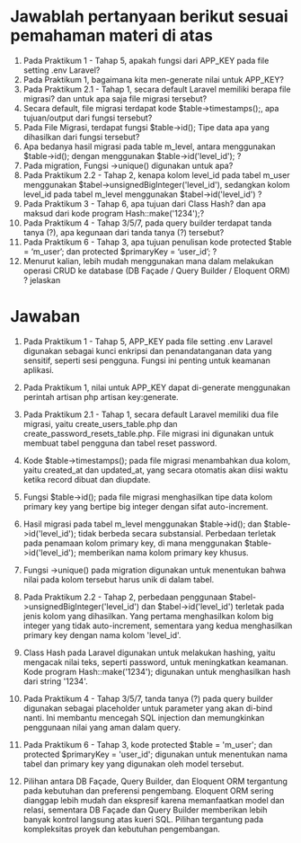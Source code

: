 # Jawablah pertanyaan berikut sesuai pemahaman materi di atas

1. Pada Praktikum 1 - Tahap 5, apakah fungsi dari APP_KEY pada file setting .env Laravel?
2. Pada Praktikum 1, bagaimana kita men-generate nilai untuk APP_KEY?
3. Pada Praktikum 2.1 - Tahap 1, secara default Laravel memiliki berapa file migrasi? 
dan untuk apa saja file migrasi tersebut?
4. Secara default, file migrasi terdapat kode $table->timestamps();, apa tujuan/output
dari fungsi tersebut?
5. Pada File Migrasi, terdapat fungsi $table->id(); Tipe data apa yang dihasilkan dari 
fungsi tersebut?
6. Apa bedanya hasil migrasi pada table m_level, antara menggunakan $table->id();
dengan menggunakan $table->id('level_id'); ?
7. Pada migration, Fungsi ->unique() digunakan untuk apa?
8. Pada Praktikum 2.2 - Tahap 2, kenapa kolom level_id pada tabel m_user
menggunakan $tabel->unsignedBigInteger('level_id'), sedangkan kolom level_id
pada tabel m_level menggunakan $tabel->id('level_id') ?
9. Pada Praktikum 3 - Tahap 6, apa tujuan dari Class Hash? dan apa maksud dari kode 
program Hash::make('1234');?
10. Pada Praktikum 4 - Tahap 3/5/7, pada query builder terdapat tanda tanya (?), apa 
kegunaan dari tanda tanya (?) tersebut?
11. Pada Praktikum 6 - Tahap 3, apa tujuan penulisan kode protected $table = 
‘m_user’; dan protected $primaryKey = ‘user_id’; ?
12. Menurut kalian, lebih mudah menggunakan mana dalam melakukan operasi CRUD ke 
database (DB Façade / Query Builder / Eloquent ORM) ? jelaskan

# Jawaban

1. Pada Praktikum 1 - Tahap 5, APP_KEY pada file setting .env Laravel digunakan sebagai kunci enkripsi dan penandatanganan data yang sensitif, seperti sesi pengguna. Fungsi ini penting untuk keamanan aplikasi.

2. Pada Praktikum 1, nilai untuk APP_KEY dapat di-generate menggunakan perintah artisan php artisan key:generate.

3. Pada Praktikum 2.1 - Tahap 1, secara default Laravel memiliki dua file migrasi, yaitu create_users_table.php dan create_password_resets_table.php. File migrasi ini digunakan untuk membuat tabel pengguna dan tabel reset password.

4. Kode $table->timestamps(); pada file migrasi menambahkan dua kolom, yaitu created_at dan updated_at, yang secara otomatis akan diisi waktu ketika record dibuat dan diupdate.

5. Fungsi $table->id(); pada file migrasi menghasilkan tipe data kolom primary key yang bertipe big integer dengan sifat auto-increment.

6. Hasil migrasi pada tabel m_level menggunakan $table->id(); dan $table->id('level_id'); tidak berbeda secara substansial. Perbedaan terletak pada penamaan kolom primary key, di mana menggunakan $table->id('level_id'); memberikan nama kolom primary key khusus.

7. Fungsi ->unique() pada migration digunakan untuk menentukan bahwa nilai pada kolom tersebut harus unik di dalam tabel.

8. Pada Praktikum 2.2 - Tahap 2, perbedaan penggunaan $tabel->unsignedBigInteger('level_id') dan $tabel->id('level_id') terletak pada jenis kolom yang dihasilkan. Yang pertama menghasilkan kolom big integer yang tidak auto-increment, sementara yang kedua menghasilkan primary key dengan nama kolom 'level_id'.

9. Class Hash pada Laravel digunakan untuk melakukan hashing, yaitu mengacak nilai teks, seperti password, untuk meningkatkan keamanan. Kode program Hash::make('1234'); digunakan untuk menghasilkan hash dari string '1234'.

10. Pada Praktikum 4 - Tahap 3/5/7, tanda tanya (?) pada query builder digunakan sebagai placeholder untuk parameter yang akan di-bind nanti. Ini membantu mencegah SQL injection dan memungkinkan penggunaan nilai yang aman dalam query.

11. Pada Praktikum 6 - Tahap 3, kode protected $table = 'm_user'; dan protected $primaryKey = 'user_id'; digunakan untuk menentukan nama tabel dan primary key yang digunakan oleh model tersebut.

12. Pilihan antara DB Façade, Query Builder, dan Eloquent ORM tergantung pada kebutuhan dan preferensi pengembang. Eloquent ORM sering dianggap lebih mudah dan ekspresif karena memanfaatkan model dan relasi, sementara DB Façade dan Query Builder memberikan lebih banyak kontrol langsung atas kueri SQL. Pilihan tergantung pada kompleksitas proyek dan kebutuhan pengembangan.